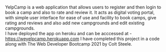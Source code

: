 YelpCamp is a web application that allows users to register and then login to book a camp and also to rate and review it. 
It acts as digital voting portal, with simple user interface for ease of use and facility to book camps, give rating and reviews and also add new campgrounds and edit existing campgrounds.  
I have deployed the app on heroku and can be acccessed at - https://weyelpcamp.herokuapp.com
I have completed this project in a code along with The Web Developer Bootcamp 2021 by Colt Steele.
